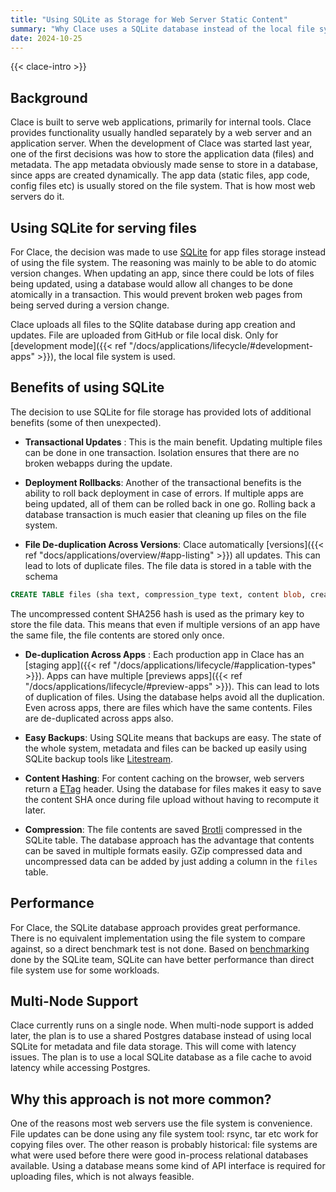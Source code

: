 ```yaml
---
title: "Using SQLite as Storage for Web Server Static Content"
summary: "Why Clace uses a SQLite database instead of the local file system for static files."
date: 2024-10-25
---
```


{{< clace-intro  >}}

## Background

Clace is built to serve web applications, primarily for internal tools. Clace provides functionality usually handled separately by a web server and an application server. When the development of Clace was started last year, one of the first decisions was how to store the application data (files) and metadata. The app metadata obviously made sense to store in a database, since apps are created dynamically. The app data (static files, app code, config files etc) is usually stored on the file system. That is how most web servers do it.

## Using SQLite for serving files

For Clace, the decision was made to use [SQLite](https://www.sqlite.org/) for app files storage instead of using the file system. The reasoning was mainly to be able to do atomic version changes. When updating an app, since there could be lots of files being updated, using a database would allow all changes to be done atomically in a transaction. This would prevent broken web pages from being served during a version change.

Clace uploads all files to the SQlite database during app creation and updates. File are uploaded from GitHub or file local disk. Only for [development mode]({{< ref "/docs/applications/lifecycle/#development-apps" >}}), the local file system is used.

## Benefits of using SQLite

The decision to use SQLite for file storage has provided lots of additional benefits (some of then unexpected).

- **Transactional Updates** : This is the main benefit. Updating multiple files can be done in one transaction. Isolation ensures that there are no broken webapps during the update.

- **Deployment Rollbacks**: Another of the transactional benefits is the ability to roll back deployment in case of errors. If multiple apps are being updated, all of them can be rolled back in one go. Rolling back a database transaction is much easier that cleaning up files on the file system.

- **File De-duplication Across Versions**: Clace automatically [versions]({{< ref "docs/applications/overview/#app-listing" >}}) all updates. This can lead to lots of duplicate files. The file data is stored in a table with the schema

```sql
CREATE TABLE files (sha text, compression_type text, content blob, create_time datetime, PRIMARY KEY(sha));
```

The uncompressed content SHA256 hash is used as the primary key to store the file data. This means that even if multiple versions of an app have the same file, the file contents are stored only once.

- **De-duplication Across Apps** : Each production app in Clace has an [staging app]({{< ref "/docs/applications/lifecycle/#application-types" >}}). Apps can have multiple [previews apps]({{< ref "/docs/applications/lifecycle/#preview-apps" >}}). This can lead to lots of duplication of files. Using the database helps avoid all the duplication. Even across apps, there are files which have the same contents. Files are de-duplicated across apps also.

- **Easy Backups**: Using SQLite means that backups are easy. The state of the whole system, metadata and files can be backed up easily using SQLite backup tools like [Litestream](https://litestream.io/).

- **Content Hashing**: For content caching on the browser, web servers return a [ETag](https://en.wikipedia.org/wiki/HTTP_ETag) header. Using the database for files makes it easy to save the content SHA once during file upload without having to recompute it later.

- **Compression**: The file contents are saved [Brotli](https://en.wikipedia.org/wiki/Brotli) compressed in the SQLite table. The database approach has the advantage that contents can be saved in multiple formats easily. GZip compressed data and uncompressed data can be added by just adding a column in the `files` table.

## Performance

For Clace, the SQLite database approach provides great performance. There is no equivalent implementation using the file system to compare against, so a direct benchmark test is not done. Based on [benchmarking](https://www.sqlite.org/fasterthanfs.html) done by the SQLite team, SQLite can have better performance than direct file system use for some workloads.

## Multi-Node Support

Clace currently runs on a single node. When multi-node support is added later, the plan is to use a shared Postgres database instead of using local SQLite for metadata and file data storage. This will come with latency issues. The plan is to use a local SQLite database as a file cache to avoid latency while accessing Postgres.

## Why this approach is not more common?

One of the reasons most web servers use the file system is convenience. File updates can be done using any file system tool: rsync, tar etc work for copying files over. The other reason is probably historical: file systems are what were used before there were good in-process relational databases available. Using a database means some kind of API interface is required for uploading files, which is not always feasible.
